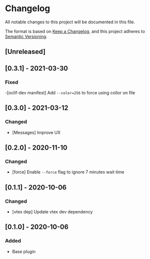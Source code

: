 # Changelog
All notable changes to this project will be documented in this file.

The format is based on [Keep a Changelog](https://keepachangelog.com/en/1.0.0/),
and this project adheres to [Semantic Versioning](https://semver.org/spec/v2.0.0.html).

## [Unreleased]

## [0.3.1] - 2021-03-30
### Fixed
-[oclif-dev manifest] Add `--color=256` to force using collor on file
## [0.3.0] - 2021-03-12

### Changed
- [Messages] Improve UX

## [0.2.0] - 2020-11-10
### Changed
- [force] Enable `--force` flag to ignore 7 minutes wait time

## [0.1.1] - 2020-10-06
### Changed
- [vtex dep] Update vtex dev dependency

## [0.1.0] - 2020-10-06

### Added
- Base plugin

